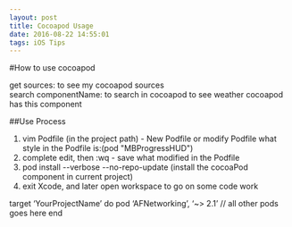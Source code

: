 ```yaml
---
layout: post
title: Cocoapod Usage
date: 2016-08-22 14:55:01 
tags: iOS Tips
---
```


#How to use cocoapod<br>

get sources: to see my cocoapod sources<br>
search componentName: to search in cocoapod to see weather cocoapod has this component

##Use Process
1. vim Podfile (in the project path) - New Podfile or modify Podfile what style in the Podfile is:(pod "MBProgressHUD")
2. complete edit, then :wq - save what modified in the Podfile 
3. pod install --verbose --no-repo-update (install the cocoaPod component in current project)
4. exit Xcode, and later open workspace to go on some code work

target ‘YourProjectName’ do 
pod ‘AFNetworking’, ‘~> 2.1’ 
// all other pods goes here 
end